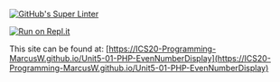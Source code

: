 [![GitHub's Super Linter](https://github.com/ICS20-Programming-MarcusW/Unit5-01-PHP-EvenNumberDisplay/workflows/GitHub's%20Super%20Linter/badge.svg)](https://github.com/ICS20-Programming-MarcusW/Unit5-01-PHP-EvenNumberDisplay/actions)

[![Run on Repl.it](https://repl.it/badge/github/ICS20-Programming-MarcusW/Unit5-01-PHP-EvenNumberDisplay)](https://repl.it/github/ICS20-Programming-MarcusW/Unit5-01-PHP-EvenNumberDisplay)

This site can be found at: [https://ICS20-Programming-MarcusW.github.io/Unit5-01-PHP-EvenNumberDisplay](https://ICS20-Programming-MarcusW.github.io/Unit5-01-PHP-EvenNumberDisplay)